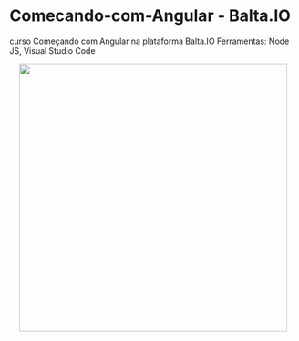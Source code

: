 # Comecando-com-Angular - Balta.IO
curso Começando com Angular na plataforma Balta.IO
Ferramentas: Node JS, Visual Studio Code

<p align="center">
  <img width="470" src="src/TelaInical_README.png">
</p>



